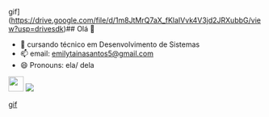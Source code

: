 gif](https://drive.google.com/file/d/1m8JtMrQ7aX_fKlaIVvk4V3jd2JRXubbG/view?usp=drivesdk)## Olá 👋
- 🔭 cursando técnico em Desenvolvimento de Sistemas
- 📫 email: emilytainasantos5@gmail.com
- 😄 Pronouns: ela/ dela

 <img height="30" width="30" src="https://cdn.jsdelivr.net/gh/devicons/devicon@latest/icons/linkedin/linkedin-original.svg" />   <a href="https://www.linkedin.com/in/emily-taina-dos-santos-966049351" target="_blank"><img src="https://img.shields.io/badge/-LinkedIn-%230077B5?style=for-the-badge&logo=linkedin&logoColor=white" target="_blank"></a> 
  
  [gif](https://drive.google.com/file/d/1m8JtMrQ7aX_fKlaIVvk4V3jd2JRXubbG/view?usp=drivesdk)
  
          
